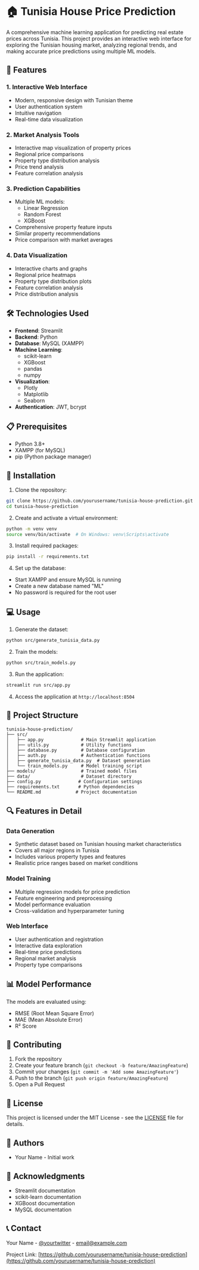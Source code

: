 # 🏠 Tunisia House Price Prediction

A comprehensive machine learning application for predicting real estate prices across Tunisia. This project provides an interactive web interface for exploring the Tunisian housing market, analyzing regional trends, and making accurate price predictions using multiple ML models.

## 🌟 Features

### 1. Interactive Web Interface
- Modern, responsive design with Tunisian theme
- User authentication system
- Intuitive navigation
- Real-time data visualization

### 2. Market Analysis Tools
- Interactive map visualization of property prices
- Regional price comparisons
- Property type distribution analysis
- Price trend analysis
- Feature correlation analysis

### 3. Prediction Capabilities
- Multiple ML models:
  - Linear Regression
  - Random Forest
  - XGBoost
- Comprehensive property feature inputs
- Similar property recommendations
- Price comparison with market averages

### 4. Data Visualization
- Interactive charts and graphs
- Regional price heatmaps
- Property type distribution plots
- Feature correlation analysis
- Price distribution analysis

## 🛠️ Technologies Used

- **Frontend**: Streamlit
- **Backend**: Python
- **Database**: MySQL (XAMPP)
- **Machine Learning**: 
  - scikit-learn
  - XGBoost
  - pandas
  - numpy
- **Visualization**:
  - Plotly
  - Matplotlib
  - Seaborn
- **Authentication**: JWT, bcrypt

## 📋 Prerequisites

- Python 3.8+
- XAMPP (for MySQL)
- pip (Python package manager)

## 🚀 Installation

1. Clone the repository:
```bash
git clone https://github.com/yourusername/tunisia-house-prediction.git
cd tunisia-house-prediction
```

2. Create and activate a virtual environment:
```bash
python -m venv venv
source venv/bin/activate  # On Windows: venv\Scripts\activate
```

3. Install required packages:
```bash
pip install -r requirements.txt
```

4. Set up the database:
- Start XAMPP and ensure MySQL is running
- Create a new database named "ML"
- No password is required for the root user

## 💻 Usage

1. Generate the dataset:
```bash
python src/generate_tunisia_data.py
```

2. Train the models:
```bash
python src/train_models.py
```

3. Run the application:
```bash
streamlit run src/app.py
```

4. Access the application at `http://localhost:8504`

## 📁 Project Structure

```
tunisia-house-prediction/
├── src/
│   ├── app.py              # Main Streamlit application
│   ├── utils.py            # Utility functions
│   ├── database.py         # Database configuration
│   ├── auth.py             # Authentication functions
│   ├── generate_tunisia_data.py  # Dataset generation
│   └── train_models.py     # Model training script
├── models/                 # Trained model files
├── data/                   # Dataset directory
├── config.py              # Configuration settings
├── requirements.txt       # Python dependencies
└── README.md             # Project documentation
```

## 🔍 Features in Detail

### Data Generation
- Synthetic dataset based on Tunisian housing market characteristics
- Covers all major regions in Tunisia
- Includes various property types and features
- Realistic price ranges based on market conditions

### Model Training
- Multiple regression models for price prediction
- Feature engineering and preprocessing
- Model performance evaluation
- Cross-validation and hyperparameter tuning

### Web Interface
- User authentication and registration
- Interactive data exploration
- Real-time price predictions
- Regional market analysis
- Property type comparisons

## 📊 Model Performance

The models are evaluated using:
- RMSE (Root Mean Square Error)
- MAE (Mean Absolute Error)
- R² Score

## 🤝 Contributing

1. Fork the repository
2. Create your feature branch (`git checkout -b feature/AmazingFeature`)
3. Commit your changes (`git commit -m 'Add some AmazingFeature'`)
4. Push to the branch (`git push origin feature/AmazingFeature`)
5. Open a Pull Request

## 📄 License

This project is licensed under the MIT License - see the [LICENSE](LICENSE) file for details.

## 👥 Authors

- Your Name - Initial work

## 🙏 Acknowledgments

- Streamlit documentation
- scikit-learn documentation
- XGBoost documentation
- MySQL documentation

## 📞 Contact

Your Name - [@yourtwitter](https://twitter.com/yourtwitter) - email@example.com

Project Link: [https://github.com/yourusername/tunisia-house-prediction](https://github.com/yourusername/tunisia-house-prediction)
